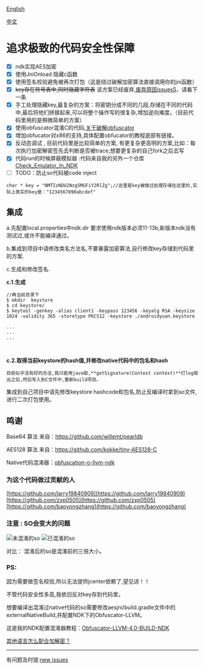 [English](https://github.com/BruceWind/AESJniEncrypt/blob/dev/README.md)

[中文](https://github.com/BruceWind/AESJniEncrypt/blob/dev/README_zh.md)

# 追求极致的代码安全性保障 
- [x] ndk实现AES加密
- [x] 使用JniOnload 隐藏c函数
- [x] 使用签名校验避免被再次打包（这是绕过破解加密算法直接调用你的jni函数）
- [x] ~~key存在符号表中,同时隐藏字符表~~ 该方案已经废弃,[废弃原因issues5](https://github.com/weizongwei5/AESJniEncrypt/issues/5)，请看下一条
- [x] 手工处理隐藏key,最复杂的方案：将密钥分成不同的几段,存储在不同的代码中,最后将他们拼接起来,可以将整个操作写的很复杂,增加逆向难度。（目前代码里用的是稍微简单的方案）
- [x] 使用obfuscator混淆C的代码,[关于破解obfuscator](https://blog.quarkslab.com/deobfuscation-recovering-an-ollvm-protected-program.html)
- [x]  增加obfucator对x86的支持,具体配置obfucator的教程底部有链接。
- [x] 反动态调试 , 目前代码里是比较简单的方案, 有更复杂更高明的方案,比如：每次执行加密解密签先去判断是否被trace,想要更复杂的自己fork之后去写
- [x] 代码run的时候屏蔽模拟器 :代码来自我的另外一个仓库[Check_Emulator_In_NDK](https://github.com/Scavenges/Check_Emulator_In_NDK)
- [ ] TODO：防止so代码被code inject

```
char * key = "NMTIzNDU2Nzg5MGFiY2RlZg";//这里是key被做过处理存储在这里的,实际上真实的key是："1234567890abcdef"
```
## 集成

a.先配置local.properties中ndk.dir 要求使用ndk版本必须11-13b,新版本ndk没有测试过,或许不能编译通过。

b.集成到项目中请修改类名方法名,不要暴露加密算法,自行修改key存储到代码里的方案.

c.生成和修改签名.

**c.1.生成**
```
//再当前目录下
$ mkdir  keystore
$ cd keystore/
$ keytool -genkey -alias client1 -keypass 123456 -keyalg RSA -keysize 1024 -validity 365 -storetype PKCS12 -keystore ./androidyuan.keystore

...
...
...



```

**c.2.取得当前keystore的hash值,并修改native代码中的包名和hash**

    目前似乎没有好的办法,我只能用java取,**getSignature(Context context)**打log取出之后,然后写入到C文件中,重新build项目。
    
  集成到自己项目中请先修改keystore hashcode和包名,防止反编译时拿到so文件,进行二次打包使用。
## 鸣谢

Base64 算法 来自：https://github.com/willemt/pearldb

AES128 算法 来自：https://github.com/kokke/tiny-AES128-C

Native代码混淆器：[obfuscation-o-llvm-ndk](https://fuzion24.github.io/android/obfuscation/ndk/llvm/o-llvm/2014/07/27/android-obfuscation-o-llvm-ndk)

### 为这个代码做过贡献的人
[https://github.com/larry19840909](https://github.com/larry19840909)
[https://github.com/zxp0505](https://github.com/zxp0505)
[https://github.com/baoyongzhang](https://github.com/baoyongzhang)



### 注意 : SO会变大的问题

![未混淆的so](https://github.com/weizongwei5/AESJniEncrypt/raw/master/img/unobfscator_debugapk.png)
![已混淆的so](https://github.com/weizongwei5/AESJniEncrypt/raw/master/img/obfscator_screen.png)

对比： 混淆后的so是混淆前的三倍大小。

### PS:
因为需要做签名校验,所以无法提供jcenter依赖了,望见谅！！

不管代码安全性多高,我依旧反对key存到代码里。


想要编译出混淆过native代码的so需要修改aesjni/build.gradle文件中的externalNativeBuild,并配置NDK下的Obfuscator-LLVM。

这是我的NDK配置混淆器教程：[Obfuscator-LLVM-4.0-BUILD-NDK](https://github.com/weizongwei5/Obfuscator-LLVM-4.0-BUILD-NDK)

[其他语言怎么配合加解密？](https://github.com/weizongwei5/AESJniEncrypt/issues/8)


-------------------

有问题及时提:[new issues](https://github.com/weizongwei5/AESJniEncrypt/issues/new)


